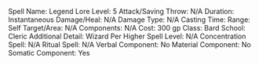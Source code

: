 
Spell Name: Legend Lore
Level: 5
Attack/Saving Throw: N/A
Duration: Instantaneous
Damage/Heal: N/A
Damage Type: N/A
Casting Time: 
Range: Self
Target/Area: N/A
Components: N/A
Cost: 300 gp
Class: Bard
School:  Cleric
Additional Detail:  Wizard
Per Higher Spell Level: N/A
Concentration Spell: N/A
Ritual Spell: N/A
Verbal Component: No
Material Component: No
Somatic Component: Yes
